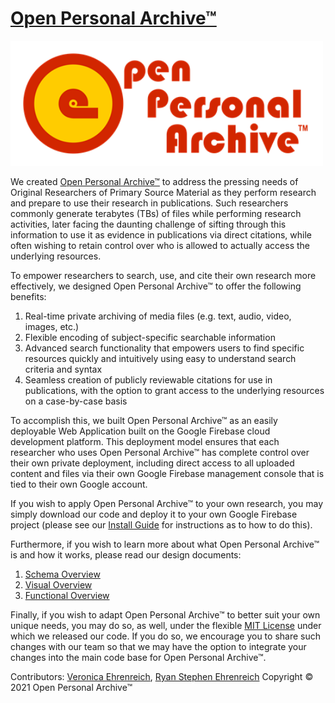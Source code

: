 # [Open Personal Archive™](https://openpersonalarchive.com)

<img src="code/webapp/images/OpenPersonalArchive_Small_Logo.png" width="500" />

We created [Open Personal Archive™](https://github.com/vkehren/open-personal-archive) to address the pressing needs of Original Researchers of Primary Source Material as they perform research and prepare to use their research in publications. Such researchers commonly generate terabytes (TBs) of files while performing research activities, later facing the daunting challenge of sifting through this information to use it as evidence in publications via direct citations, while often wishing to retain control over who is allowed to actually access the underlying resources.

To empower researchers to search, use, and cite their own research more effectively, we designed Open Personal Archive™ to offer the following benefits:

1. Real-time private archiving of media files (e.g. text, audio, video, images, etc.)
2. Flexible encoding of subject-specific searchable information
3. Advanced search functionality that empowers users to find specific resources quickly and intuitively using easy to understand search criteria and syntax
4. Seamless creation of publicly reviewable citations for use in publications, with the option to grant access to the underlying resources on a case-by-case basis

To accomplish this, we built Open Personal Archive™ as an easily deployable Web Application built on the Google Firebase cloud development platform. This deployment model ensures that each researcher who uses Open Personal Archive™ has complete control over their own private deployment, including direct access to all uploaded content and files via their own Google Firebase management console that is tied to their own Google account.

If you wish to apply Open Personal Archive™ to your own research, you may simply download our code and deploy it to your own Google Firebase project (please see our [Install Guide](./docs/InstallGuide.md) for instructions as to how to do this).

Furthermore, if you wish to learn more about what Open Personal Archive™ is and how it works, please read our design documents:

1. [Schema Overview](./docs/SchemaOverview.md)
2. [Visual Overview](./docs/VisualOverview.md)
3. [Functional Overview](./docs/FunctionalOverview.md)

Finally, if you wish to adapt Open Personal Archive™ to better suit your own unique needs, you may do so, as well, under the flexible [MIT License](./LICENSE) under which we released our code. If you do so, we encourage you to share such changes with our team so that we may have the option to integrate your changes into the main code base for Open Personal Archive™.

Contributors: [Veronica Ehrenreich](https://github.com/vkehren), [Ryan Stephen Ehrenreich](https://github.com/rehrenreich)
Copyright © 2021 Open Personal Archive™
